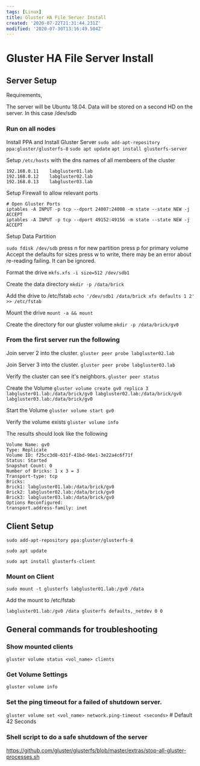 ```yaml
---
tags: [Linux]
title: Gluster HA File Server Install
created: '2020-07-22T21:31:44.231Z'
modified: '2020-07-30T13:16:49.504Z'
---
```


# Gluster HA File Server Install

## Server Setup

Requirements,

The server will be Ubuntu 18.04.  Data will be stored on a second HD on the server.  In this case /dev/sdb

### Run on all nodes

Install PPA and Install Gluster Server
`sudo add-apt-repository ppa:gluster/glusterfs-8`
`sudo apt update`
`apt install glusterfs-server`

Setup `/etc/hosts` with the dns names of all membeers of the cluster
```
192.168.0.11    labgluster01.lab
192.168.0.12    labgluster02.lab
192.168.0.13    labgluster03.lab
```

Setup Firewall to allow relevant ports
```
# Open Gluster Ports
iptables -A INPUT -p tcp --dport 24007:24008 -m state --state NEW -j ACCEPT
iptables -A INPUT -p tcp --dport 49152:49156 -m state --state NEW -j ACCEPT
```

Setup Data Partition

`sudo fdisk /dev/sdb`
press n for new partition
press p for primary volume
Accept the defaults for sizes
press w to write, there may be an error about re-reading failing.  It can be ignored. 

Format the drive
`mkfs.xfs -i size=512 /dev/sdb1`

Create the data directory
`mkdir -p /data/brick`

Add the drive to /etc/fstab
`echo '/dev/sdb1 /data/brick xfs defaults 1 2' >> /etc/fstab`

Mount the drive
`mount -a && mount`

Create the directory for our gluster volume
`mkdir -p /data/brick/gv0`

### From the first server run the following

Join server 2 into the cluster. 
`gluster peer probe labgluster02.lab`

Join Server 3 into the cluster.
`gluster peer probe labgluster03.lab`

Verify the cluster can see it's neighbors. 
`gluster peer status`

Create the Volume
`gluster volume create gv0 replica 3 labgluster01.lab:/data/brick/gv0 labgluster02.lab:/data/brick/gv0 labgluster03.lab:/data/brick/gv0`

Start the Volume
`gluster volume start gv0`

Verify the volume exists
`gluster volume info`

The results should look like the following
```
Volume Name: gv0
Type: Replicate
Volume ID: f25cc3d8-631f-41bd-96e1-3e22a4c6f71f
Status: Started
Snapshot Count: 0
Number of Bricks: 1 x 3 = 3
Transport-type: tcp
Bricks:
Brick1: labgluster01.lab:/data/brick/gv0
Brick2: labgluster02.lab:/data/brick/gv0
Brick3: labgluster03.lab:/data/brick/gv0
Options Reconfigured:
transport.address-family: inet
```

## Client Setup

`sudo add-apt-repository ppa:gluster/glusterfs-8`

`sudo apt update`

`sudo apt install glusterfs-client`

### Mount on Client

`sudo mount -t glusterfs labgluster01.lab:/gv0 /data`

Add the mount to /etc/fstab

`labgluster01.lab:/gv0 /data glusterfs defaults,_netdev 0 0`

## General commands for troubleshooting

### Show mounted clients
`gluster volume status <vol_name> clients`

### Get Volume Settings
`gluster volume info`

### Set the ping timeout for a failed of shutdown server. 
`gluster volume set <vol_name> network.ping-timeout <seconds>` # Default 42 Seconds

### Shell script to do a safe shutdown of the server
https://github.com/gluster/glusterfs/blob/master/extras/stop-all-gluster-processes.sh
